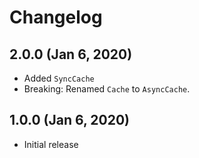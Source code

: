# Changelog

## 2.0.0 (Jan 6, 2020)
- Added `SyncCache`
- Breaking: Renamed `Cache` to `AsyncCache`.

## 1.0.0 (Jan 6, 2020)
- Initial release

